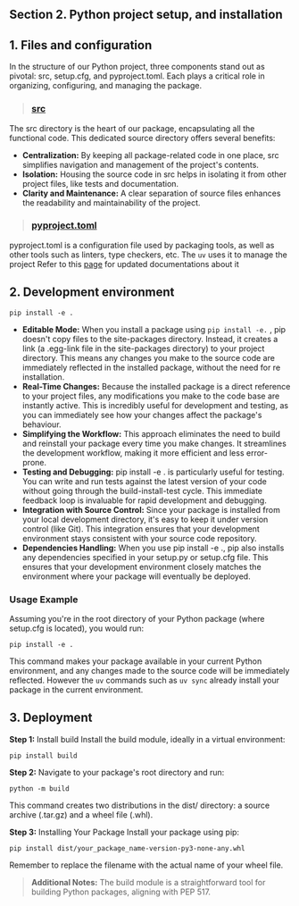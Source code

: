 Section 2. Python project setup, and installation
---

## 1. Files and configuration

In the structure of our Python project, three components stand out as pivotal: src, setup.cfg, and pyproject.toml. Each plays a critical role in organizing, configuring, and managing the package.

> ### [src](../src)

The src directory is the heart of our package, encapsulating all the functional code. This dedicated source directory offers several benefits:
- **Centralization:** By keeping all package-related code in one place, src simplifies navigation and management of the project's contents.
- **Isolation:** Housing the source code in src helps in isolating it from other project files, like tests and documentation. 
- **Clarity and Maintenance:** A clear separation of source files enhances the readability and maintainability of the project.

> ### [pyproject.toml](../pyproject.toml)

pyproject.toml is a configuration file used by packaging tools, as well as other tools such as linters, type checkers, etc. The `uv` uses it to manage the project
Refer to this [page](https://packaging.python.org/en/latest/guides/writing-pyproject-toml/) for updated documentations about it


## 2. Development environment

```angular2html
pip install -e .
```

- **Editable Mode:** When you install a package using `pip install -e.` , pip doesn't copy files to the site-packages directory. Instead, it creates a link (a .egg-link file in the site-packages directory) to your project directory. This means any changes you make to the source code are immediately reflected in the installed package, without the need for re installation.
- **Real-Time Changes:** Because the installed package is a direct reference to your project files, any modifications you make to the code base are instantly active. This is incredibly useful for development and testing, as you can immediately see how your changes affect the package's behaviour.
- **Simplifying the Workflow:** This approach eliminates the need to build and reinstall your package every time you make changes. It streamlines the development workflow, making it more efficient and less error-prone.
- **Testing and Debugging:** pip install -e . is particularly useful for testing. You can write and run tests against the latest version of your code without going through the build-install-test cycle. This immediate feedback loop is invaluable for rapid development and debugging.
- **Integration with Source Control:** Since your package is installed from your local development directory, it's easy to keep it under version control (like Git). This integration ensures that your development environment stays consistent with your source code repository.
- **Dependencies Handling:** When you use pip install -e ., pip also installs any dependencies specified in your setup.py or setup.cfg file. This ensures that your development environment closely matches the environment where your package will eventually be deployed.

### Usage Example

Assuming you're in the root directory of your Python package (where setup.cfg is located), you would run:

```angular2html
pip install -e .
```

This command makes your package available in your current Python environment, and any changes made to the source code will be immediately reflected. However the `uv` commands such as `uv sync` already install your package in the current environment. 



## 3. Deployment

**Step 1:** Install build Install the build module, ideally in a virtual environment:

```angular2html
pip install build
```
**Step 2:** Navigate to your package's root directory and run:

```angular2html
python -m build
```
This command creates two distributions in the dist/ directory: a source archive (.tar.gz) and a wheel file (.whl).

**Step 3:** Installing Your Package Install your package using pip:
```angular2html
pip install dist/your_package_name-version-py3-none-any.whl
```

Remember to replace the filename with the actual name of your wheel file.

> **Additional Notes:** The build module is a straightforward tool for building Python packages, aligning with PEP 517.
